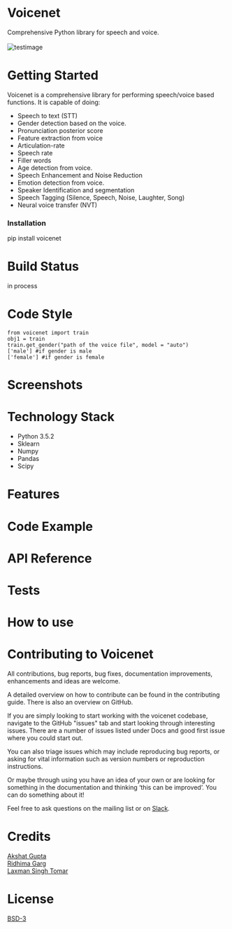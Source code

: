 # Voicenet
Comprehensive Python library for speech and voice.<br><br>
![testimage](https://github.com/Robofied/Voicenet/blob/master/reports/general_images/Voicenet.png)

# Getting Started
Voicenet is a comprehensive library for performing speech/voice based functions. It is capable of doing:

* Speech to text (STT)
* Gender detection based on the voice.
* Pronunciation posterior score
* Feature extraction from voice
* Articulation-rate
* Speech rate
* Filler words
* Age detection from voice.
* Speech Enhancement and Noise Reduction
* Emotion detection from voice.
* Speaker Identification and segmentation 
* Speech Tagging (Silence, Speech, Noise, Laughter, Song)
* Neural voice transfer (NVT)

### Installation
pip install voicenet

# Build Status
in process

# Code Style

```
from voicenet import train
obj1 = train
train.get_gender("path of the voice file", model = "auto")
['male'] #if gender is male
['female'] #if gender is female
```

# Screenshots
# Technology Stack
* Python 3.5.2
* Sklearn
* Numpy
* Pandas
* Scipy

# Features
# Code Example
# API Reference
# Tests
# How to use
# Contributing to Voicenet
All contributions, bug reports, bug fixes, documentation improvements, enhancements and ideas are welcome.

A detailed overview on how to contribute can be found in the contributing guide. There is also an overview on GitHub.

If you are simply looking to start working with the voicenet codebase, navigate to the GitHub "issues" tab and start looking through interesting issues. There are a number of issues listed under Docs and good first issue where you could start out.

You can also triage issues which may include reproducing bug reports, or asking for vital information such as version numbers or reproduction instructions.

Or maybe through using you have an idea of your own or are looking for something in the documentation and thinking ‘this can be improved’. You can do something about it!

Feel free to ask questions on the mailing list or on [Slack](https://robofied.slack.com).

# Credits
[Akshat Gupta](https://in.linkedin.com/in/akshat-rg) <br>
[Ridhima Garg](https://www.linkedin.com/in/ridhima-garg) <br>
[Laxman Singh Tomar](https://github.com/LaxmanSinghTomar)

# License
[BSD-3](https://github.com/Robofied/Voicenet/blob/master/LICENSE)


